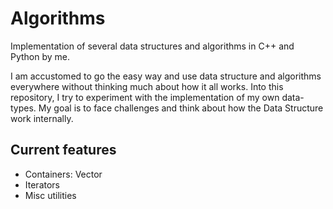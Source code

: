 # Algorithms
Implementation of several data structures and algorithms in C++ and Python by me.

I am accustomed to go the easy way and use data structure and algorithms everywhere without thinking much about how it all works. Into this repository, I try to experiment with the implementation of my own data-types. My goal is to face challenges and think about how the Data Structure work internally. 

## Current features

* Containers: Vector
* Iterators
* Misc utilities